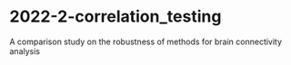 # 2022-2-correlation_testing
A comparison study on the robustness of methods for brain connectivity analysis
